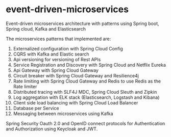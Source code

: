 # event-driven-microservices
Event-driven microservices architecture with patterns using Spring boot, Spring cloud, Kafka and Elasticsearch

The microservices patterns that implemented are:

1. Externalized configuration with Spring Cloud Config
2. CQRS with Kafka and Elastic search
3. Api versioning for versioning of Rest APIs
4. Service Registration and Discovery with Spring Cloud and Netflix Eureka
5. Api Gateway with Spring Cloud Gateway
6. Circuit breaker with Spring Cloud Gateway and Resilience4j
7. Rate limiting with Spring Cloud Gateway and Redis to use Redis as the Rate limiter
8. Distributed tracing with SLF4J MDC, Spring Cloud Sleuth and Zipkin
9. Log aggregation with ELK stack (Elasticsearch, Logstash and Kibana)
10. Client side load balancing with Spring Cloud Load Balancer
11. Database per Service
12. Messaging between microservices using Kafka

Spring Security Oauth 2.0 and OpenID connect protocols for Authentication and Authorization using Keycloak and JWT.
